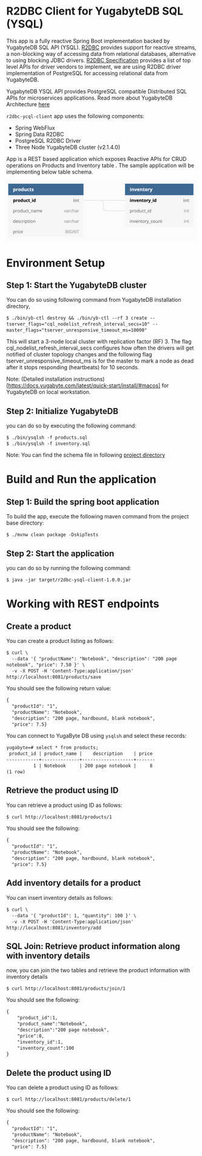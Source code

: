 
# R2DBC Client for YugabyteDB SQL (YSQL)

This app is a fully reactive Spring Boot implementation backed by YugabyteDB SQL API  (YSQL). [R2DBC](r2dbc.io) provides support for reactive streams, a non-blocking way of accessing data from relational databases, alternative to using blocking JDBC drivers. [R2DBC Specification](https://r2dbc.io/spec/0.8.0.M8/spec/html/#introduction.r2dbc-spi) provides a list of top level APIs for driver vendors to implement, we are using R2DBC driver implementation of PostgreSQL for accessing relational data from YugabyteDB. 

YugabyteDB YSQL API provides PostgreSQL compatible Distributed SQL APIs for microservices applications. Read more about YugabyteDB Architecture [here](https://docs.yugabyte.com/latest/architecture/layered-architecture/)

`r2dbc-ycql-client` app uses the following components:

- Spring WebFlux
- Spring Data R2DBC
- PostgreSQL R2DBC Driver
- Three Node YugabyteDB cluster (v2.1.4.0)

App is a REST based application which exposes Reactive APIs for CRUD operations on Products and Inventory table . The sample application will be implementing below table schema.

![Table Schema](table_diagram.png)


# Environment Setup


## Step 1: Start the YugabyteDB cluster

You can do so using following command from YugabyteDB installation directory,

```
$ ./bin/yb-ctl destroy && ./bin/yb-ctl --rf 3 create --tserver_flags="cql_nodelist_refresh_interval_secs=10" --master_flags="tserver_unresponsive_timeout_ms=10000"
```

This will start a 3-node local cluster with replication factor (RF) 3. The flag cql_nodelist_refresh_interval_secs configures how often the drivers will get notified of cluster topology changes and the following flag tserver_unresponsive_timeout_ms is for the master to mark a node as dead after it stops responding (heartbeats) for 10 seconds.

Note: (Detailed installation instructions)[https://docs.yugabyte.com/latest/quick-start/install/#macos] for YugabyteDB on local workstation.

## Step 2: Initialize YugabyteDB

you can do so by executing the following command:

```
$ ./bin/ysqlsh -f products.sql
$ ./bin/ysqlsh -f inventory.sql
```

Note: You can find the schema file in following [project directory](src/main/resources/sql)

# Build and Run the application

## Step 1: Build the spring boot application

To build the app, execute the following maven command from the project base directory:

```
$ ./mvnw clean package -DskipTests
```

## Step 2: Start the application

you can do so by running the following command:

```
$ java -jar target/r2dbc-ysql-client-1.0.0.jar
```

# Working with REST endpoints

## Create a product

You can create a product listing as follows:
```
$ curl \
  --data '{ "productName": "Notebook", "description": "200 page notebook", "price": 7.50 }' \
  -v -X POST -H 'Content-Type:application/json' http://localhost:8081/products/save
```

You should see the following return value:
```
{
  "productId": "1",
  "productName": "Notebook",
  "description": "200 page, hardbound, blank notebook",
  "price": 7.5}
```
You can connect to YugaByte DB using `ysqlsh` and select these records:

```
yugabyte=# select * from products;
 product_id | product_name |    description    | price
------------+--------------+-------------------+-------
          1 | Notebook     | 200 page notebook |     8
(1 row)
```

## Retrieve the product using ID

You can retrieve a product using ID as follows:

```
$ curl http://localhost:8081/products/1
```

You should see the following:
```
{
  "productId": "1",
  "productName": "Notebook",
  "description": "200 page, hardbound, blank notebook",
  "price": 7.5}
```

## Add inventory details for a product

You can insert inventory details as follows:

```
$ curl \
  --data '{ "productId": 1, "quantity": 100 }' \
  -v -X POST -H 'Content-Type:application/json' http://localhost:8081/inventory/add
```

## SQL Join: Retrieve product information along with inventory details

now, you can join the two tables and retrieve the product information with inventory details

```
$ curl http://localhost:8081/products/join/1
```
You should see the following:

```
{
    "product_id":1,
    "product_name":"Notebook",
    "description":"200 page notebook",
    "price":8,
    "inventory_id":1,
    "inventory_count":100
}
```

## Delete the product using ID 

You can delete a product using ID as follows:

```
$ curl http://localhost:8081/products/delete/1
```
You should see the following:
```
{
  "productId": "1",
  "productName": "Notebook",
  "description": "200 page, hardbound, blank notebook",
  "price": 7.5}
```
